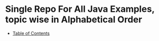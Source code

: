 # Single Repo For All Java Examples, topic wise in Alphabetical Order
* [Table of Contents](java/README.md#index)